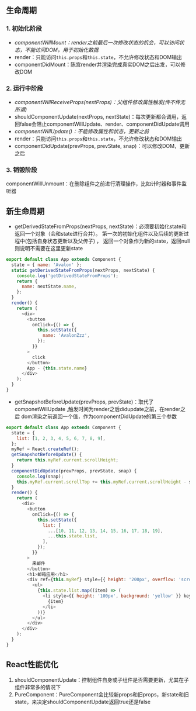 ## 生命周期

### 1. 初始化阶段

- *componentWillMount：render之前最后一次修改状态的机会，可以访问状态，不能访问DOM。用于初始化数据*
- render：只能访问`this.props`和`this.state`，不允许修改状态和DOM输出
- componentDidMount：陈宫render并渲染完成真实DOM之后出发，可以修改DOM

### 2. 运行中阶段

- *componentWillReceiveProps(nextProps)：父组件修改属性触发(传不传无所谓)*
- shouldComponentUpdate(nextProps, nextState)：每次更新都会调用，返回false会阻止componentWillUpdate、render、componentDidUpdate调用
- *componentWillUpdate()：不能修改属性和状态，更新之前*
- render：只能访问`this.props`和`this.state`，不允许修改状态和DOM输出
- componentDidUpdate(prevProps, prevState, snap)：可以修改DOM，更新之后

### 3. 销毁阶段

componentWillUnmount：在删除组件之前进行清理操作，比如计时器和事件监听器

## 新生命周期

- getDerivedStateFromProps(nextProps, nextState)：必须要初始化state和返回一个对象（会和state进行合并）。 第一次的初始化组件以及后续的更新过程中(包括自身状态更新以及父传子) ， 返回一个对象作为新的state，返回null则说明不需要在这里更新state

```js
export default class App extends Component {
  state = { name: 'Avalon' };
  static getDerivedStateFromProps(nextProps, nextState) {
    console.log('getDrivedStateFromProps');
    return {
      name: nextState.name,
    };
  }
  render() {
    return (
      <div>
        <button
          onClick={() => {
            this.setState({
              name: 'AvalonZzz',
            });
          }}
        >
          click
        </button>
        App - {this.state.name}
      </div>
    );
  }
}
```

- getSnapshotBeforeUpdate(prevProps, prevState)：取代了 componetWillUpdate ,触发时间为render之后didupdate之前，在render之后 dom渲染之前返回一个值，作为componentDidUpdate的第三个参数

```js
export default class App extends Component {
  state = {
    list: [1, 2, 3, 4, 5, 6, 7, 8, 9],
  };
  myRef = React.createRef();
  getSnapshotBeforeUpdate() {
    return this.myRef.current.scrollHeight;
  }
  componentDidUpdate(prevProps, prevState, snap) {
    console.log(snap);
    this.myRef.current.scrollTop += this.myRef.current.scrollHeight - snap;
  }
  render() {
    return (
      <div>
        <button
          onClick={() => {
            this.setState({
              list: [
                ...[10, 11, 12, 13, 14, 15, 16, 17, 18, 19],
                ...this.state.list,
              ],
            });
          }}
        >
          来邮件
        </button>
        <h1>邮箱应用</h1>
        <div ref={this.myRef} style={{ height: '200px', overflow: 'scroll' }}>
          <ul>
            {this.state.list.map((item) => (
              <li style={{ height: '100px', background: 'yellow' }} key={item}>
                {item}
              </li>
            ))}
          </ul>
        </div>
      </div>
    );
  }
}
```

## React性能优化

1. shouldComponentUpdate：控制组件自身或子组件是否需要更新，尤其在子组件非常多的情况下
2. PureComponent：PureComponent会比较新props和旧props，新state和旧state，来决定shouldComponentUpdate返回true还是false